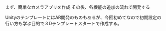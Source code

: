 まず、簡単なカメラアプリを作成
その後、各機能の追加の流れで開発する

UnityのテンプレートにはAR開発のものもあるが、今回初めてなので初期設定の行い方も学ぶ目的で３Dテンプレートスタートで作成する。
